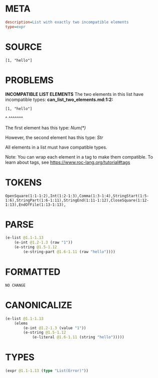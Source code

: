 # META
~~~ini
description=List with exactly two incompatible elements
type=expr
~~~
# SOURCE
~~~roc
[1, "hello"]
~~~
# PROBLEMS
**INCOMPATIBLE LIST ELEMENTS**
The two elements in this list have incompatible types:
**can_list_two_elements.md:1:2:**
```roc
[1, "hello"]
```
 ^  ^^^^^^^

The first element has this type:
    _Num(*)_

However, the second element has this type:
    _Str_

All elements in a list must have compatible types.

Note: You can wrap each element in a tag to make them compatible.
To learn about tags, see <https://www.roc-lang.org/tutorial#tags>

# TOKENS
~~~zig
OpenSquare(1:1-1:2),Int(1:2-1:3),Comma(1:3-1:4),StringStart(1:5-1:6),StringPart(1:6-1:11),StringEnd(1:11-1:12),CloseSquare(1:12-1:13),EndOfFile(1:13-1:13),
~~~
# PARSE
~~~clojure
(e-list @1.1-1.13
	(e-int @1.2-1.3 (raw "1"))
	(e-string @1.5-1.12
		(e-string-part @1.6-1.11 (raw "hello"))))
~~~
# FORMATTED
~~~roc
NO CHANGE
~~~
# CANONICALIZE
~~~clojure
(e-list @1.1-1.13
	(elems
		(e-int @1.2-1.3 (value "1"))
		(e-string @1.5-1.12
			(e-literal @1.6-1.11 (string "hello")))))
~~~
# TYPES
~~~clojure
(expr @1.1-1.13 (type "List(Error)"))
~~~
